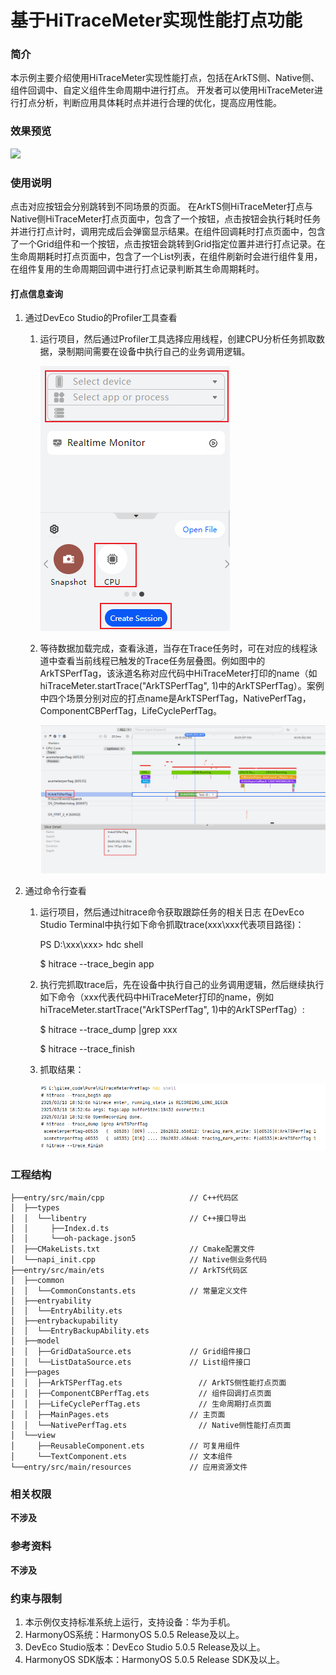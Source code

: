 # 基于HiTraceMeter实现性能打点功能

### 简介

本示例主要介绍使用HiTraceMeter实现性能打点，包括在ArkTS侧、Native侧、组件回调中、自定义组件生命周期中进行打点。 开发者可以使用HiTraceMeter进行打点分析，判断应用具体耗时点并进行合理的优化，提高应用性能。

### 效果预览
![](screenshots/device/HiTraceMeterPerfTag.gif) 

### 使用说明

点击对应按钮会分别跳转到不同场景的页面。 在ArkTS侧HiTraceMeter打点与Native侧HiTraceMeter打点页面中，包含了一个按钮，点击按钮会执行耗时任务并进行打点计时，调用完成后会弹窗显示结果。在组件回调耗时打点页面中，包含了一个Grid组件和一个按钮，点击按钮会跳转到Grid指定位置并进行打点记录。在生命周期耗时打点页面中，包含了一个List列表，在组件刷新时会进行组件复用，在组件复用的生命周期回调中进行打点记录判断其生命周期耗时。

#### 打点信息查询
1. 通过DevEco Studio的Profiler工具查看
   1. 运行项目，然后通过Profiler工具选择应用线程，创建CPU分析任务抓取数据，录制期间需要在设备中执行自己的业务调用逻辑。

      ![img.png](screenshots/device/img1.png)
   2. 等待数据加载完成，查看泳道，当存在Trace任务时，可在对应的线程泳道中查看当前线程已触发的Trace任务层叠图。例如图中的ArkTSPerfTag，该泳道名称对应代码中HiTraceMeter打印的name（如hiTraceMeter.startTrace("ArkTSPerfTag", 1)中的ArkTSPerfTag）。案例中四个场景分别对应的打点name是ArkTSPerfTag，NativePerfTag，ComponentCBPerfTag，LifeCyclePerfTag。

      ![img.png](screenshots/device/img2.png)
2. 通过命令行查看
   1. 运行项目，然后通过hitrace命令获取跟踪任务的相关日志
      在DevEco Studio Terminal中执行如下命令抓取trace(xxx\xxx代表项目路径)：
      
      PS D:\xxx\xxx> hdc shell
      
      $ hitrace --trace_begin app
   2. 执行完抓取trace后，先在设备中执行自己的业务调用逻辑，然后继续执行如下命令（xxx代表代码中HiTraceMeter打印的name，例如hiTraceMeter.startTrace("ArkTSPerfTag", 1)中的ArkTSPerfTag）:
   
      $ hitrace --trace_dump |grep xxx
   
      $ hitrace --trace_finish
   3. 抓取结果：
   
      ![img.png](screenshots/device/img3.png)
### 工程结构
```
├──entry/src/main/cpp                   // C++代码区
│  ├──types
│  │  └──libentry                       // C++接口导出
│  │     ├──Index.d.ts                
│  │     └──oh-package.json5           
│  ├──CMakeLists.txt                    // Cmake配置文件 
│  └──napi_init.cpp                     // Native侧业务代码
├──entry/src/main/ets                   // ArkTS代码区    
│  ├──common                      
│  │  └──CommonConstants.ets            // 常量定义文件                    
│  ├──entryability        
│  │  └──EntryAbility.ets                                
│  ├──entrybackupability 
│  │  └──EntryBackupAbility.ets                           
│  ├──model                
│  │  ├──GridDataSource.ets             // Grid组件接口 
│  │  └──ListDataSource.ets             // List组件接口
│  ├──pages     
│  │  ├──ArkTSPerfTag.ets                 // ArkTS侧性能打点页面 
│  │  ├──ComponentCBPerfTag.ets           // 组件回调打点页面 
│  │  ├──LifeCyclePerfTag.ets             // 生命周期打点页面 
│  │  ├──MainPages.ets                  // 主页面 
│  │  └──NativePerfTag.ets                // Native侧性能打点页面           
│  └──view    
│     ├──ReusableComponent.ets          // 可复用组件
│     └──TextComponent.ets              // 文本组件        
└──entry/src/main/resources             // 应用资源文件
```

### 相关权限

**不涉及**

### 参考资料

**不涉及**

### 约束与限制

1. 本示例仅支持标准系统上运行，支持设备：华为手机。
2. HarmonyOS系统：HarmonyOS 5.0.5 Release及以上。
3. DevEco Studio版本：DevEco Studio 5.0.5 Release及以上。
4. HarmonyOS SDK版本：HarmonyOS 5.0.5 Release SDK及以上。